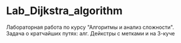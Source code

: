 # Lab_Dijkstra_algorithm
Лабораторная работа по курсу "Алгоритмы и анализ сложности". Задача о кратчайших путях: алг. Дейкстры с метками и на 3-куче
